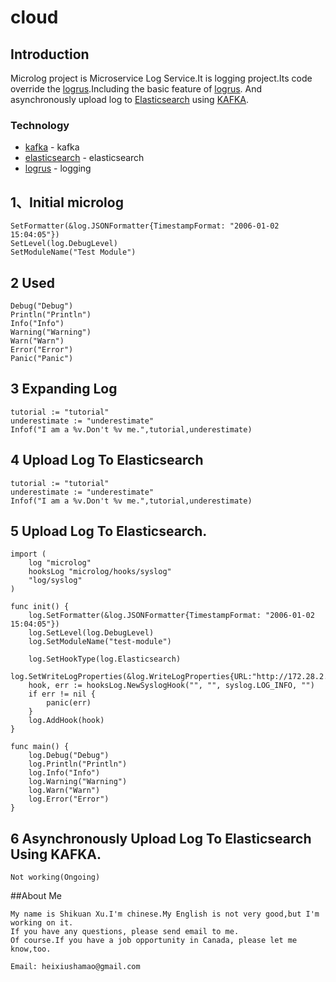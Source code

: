 # cloud

## Introduction

Microlog project is Microservice Log Service.It is logging project.Its code override the [logrus](https://github.com/sirupsen/logrus).Including the basic feature of [logrus](https://github.com/sirupsen/logrus).
And asynchronously upload log to [Elasticsearch](https://www.elastic.co/products/elasticsearch) using [KAFKA](https://kafka.apache.org/).

### Technology
* [kafka](https://kafka.apache.org/) - kafka
* [elasticsearch](https://www.elastic.co/products/elasticsearch) - elasticsearch
* [logrus](https://github.com/sirupsen/logrus) - logging


## 1、Initial microlog
```
SetFormatter(&log.JSONFormatter{TimestampFormat: "2006-01-02 15:04:05"})
SetLevel(log.DebugLevel)
SetModuleName("Test Module")
```
## 2 Used
```
Debug("Debug")
Println("Println")
Info("Info")
Warning("Warning")
Warn("Warn")
Error("Error")
Panic("Panic")
```

## 3 Expanding Log
```
tutorial := "tutorial"
underestimate := "underestimate"
Infof("I am a %v.Don't %v me.",tutorial,underestimate)
```

## 4 Upload Log To Elasticsearch
```
tutorial := "tutorial"
underestimate := "underestimate"
Infof("I am a %v.Don't %v me.",tutorial,underestimate)
```

## 5 Upload Log To Elasticsearch.
```
import (
	log "microlog"
	hooksLog "microlog/hooks/syslog"
	"log/syslog"
)

func init() {
	log.SetFormatter(&log.JSONFormatter{TimestampFormat: "2006-01-02 15:04:05"})
	log.SetLevel(log.DebugLevel)
	log.SetModuleName("test-module")

	log.SetHookType(log.Elasticsearch)
	log.SetWriteLogProperties(&log.WriteLogProperties{URL:"http://172.28.2.25:9200"})
	hook, err := hooksLog.NewSyslogHook("", "", syslog.LOG_INFO, "")
	if err != nil {
		panic(err)
	}
	log.AddHook(hook)
}

func main() {
	log.Debug("Debug")
	log.Println("Println")
	log.Info("Info")
	log.Warning("Warning")
	log.Warn("Warn")
	log.Error("Error")
}
```

## 6 Asynchronously Upload Log To Elasticsearch Using KAFKA.
```
Not working(Ongoing)
```
##About Me
```
My name is Shikuan Xu.I'm chinese.My English is not very good,but I'm working on it.
If you have any questions, please send email to me.
Of course.If you have a job opportunity in Canada, please let me know,too.

Email: heixiushamao@gmail.com

```

